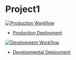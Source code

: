 # Project1

[![Production Workflow](https://github.com/MaxLozada/poject1/actions/workflows/prod.yml/badge.svg)](https://github.com/MaxLozada/poject1/actions/workflows/prod.yml)

* [Production Deployment](https://mrlprod.herokuapp.com/)


[![Development Workflow](https://github.com/MaxLozada/poject1/actions/workflows/test-build-deploy.yml/badge.svg)](https://github.com/MaxLozada/poject1/actions/workflows/test-build-deploy.yml)

* [Developmental Deployment](https://mrldev.herokuapp.com/)
